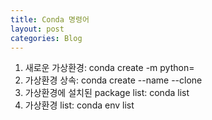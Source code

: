 ```yaml
---
title: Conda 명령어
layout: post
categories: Blog
---
```


1. 새로운 가상환경: conda create -m <env name> python=<python version>
2. 가상환경 상속: conda create --name <new env name> --clone <old env name>
3. 가상환경에 설치된 package list: conda list
4. 가상환경 list: conda env list